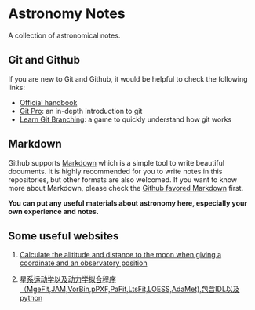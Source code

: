 # Astronomy Notes
A collection of astronomical notes.

## Git and Github
If you are new to Git and Github, it would be helpful to check the following links:
- [Official handbook](https://guides.github.com/introduction/git-handbook/)
- [Git Pro](https://git-scm.com/book/en/v2): an in-depth introduction to git
- [Learn Git Branching](https://learngitbranching.js.org/?demo): a game to quickly understand how git works

## Markdown
Github supports [Markdown](https://daringfireball.net/projects/markdown/) which is a simple tool to write beautiful documents. It is highly recommended for you to write notes in this repositories, but other formats are also welcomed. If you want to know more about Markdown, please check the [Github favored Markdown](https://guides.github.com/features/mastering-markdown/) first.

**You can put any useful materials about astronomy here, especially your own experience and notes.**

## Some useful websites
1. [Calculate the alititude and distance to the moon when giving a coordinate and an observatory position](http://catserver.ing.iac.es/staralt/)  

2. [星系运动学以及动力学拟合程序（MgeFit,JAM,VorBin,pPXF,PaFit,LtsFit,LOESS,AdaMet),包含IDL以及python](http://www-astro.physics.ox.ac.uk/%7Emxc/software/)
